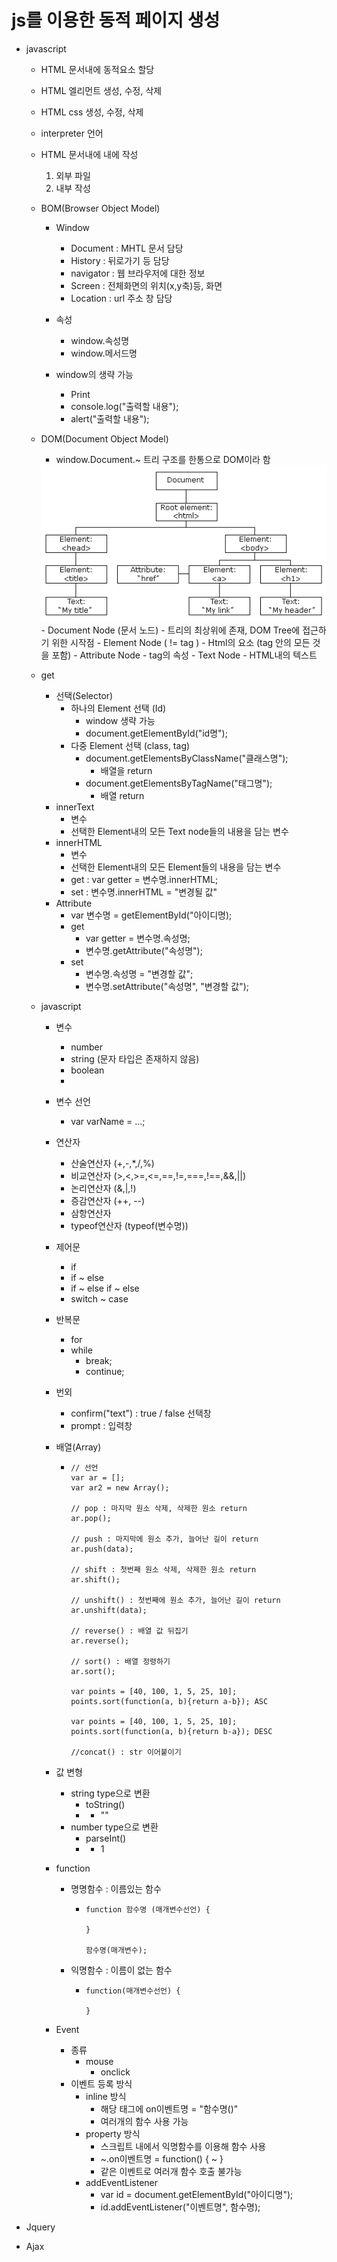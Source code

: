 
# js를 이용한 동적 페이지 생성

- javascript
    - HTML 문서내에 동적요소 할당
    - HTML 엘리먼트 생성, 수정, 삭제
    - HTML css 생성, 수정, 삭제
    - interpreter 언어
    - HTML 문서내에 <script></script>내에 작성
        1) 외부 파일
        2) 내부 작성
    
    - BOM(Browser Object Model)
        - Window
            - Document      : MHTL 문서 담당
            - History       : 뒤로가기 등 담당
            - navigator     : 웹 브라우저에 대한 정보
            - Screen        : 전체화면의 위치(x,y축)등, 화면
            - Location      : url 주소 창 담당

        - 속성
            - window.속성명
            - window.메서드명
        
        - window의 생략 가능
            - Print
            - console.log("출력할 내용");
            - alert("출력할 내용");

    - DOM(Document Object Model)
        - window.Document.~ 트리 구조를 한통으로 DOM이라 함
        <img src="../image/domtree.gif">
        - Document Node (문서 노드)
            - 트리의 최상위에 존재, DOM Tree에 접근하기 위한 시작점
        - Element Node ( != tag )
            - Html의 요소 (tag 안의 모든 것을 포함)
        - Attribute Node
            - tag의 속성
        - Text Node
            - HTML내의 텍스트

    - get
        - 선택(Selector) 
            - 하나의 Element 선택 (Id)
                - window 생략 가능
                - document.getElementById("id명");
            - 다중 Element 선택 (class, tag)
                - document.getElementsByClassName("클래스명");
                    - 배열을 return
                - document.getElementsByTagName("태그명");
                    - 배열 return
        - innerText
            - 변수
            - 선택한 Element내의 모든 Text node들의 내용을 담는 변수
        - innerHTML
            - 변수
            - 선택한 Element내의 모든 Element들의 내용을 담는 변수
            - get : var getter = 변수명.innerHTML;
            - set : 변수명.innerHTML = "변경될 값"
        - Attribute
            - var 변수명 = getElementById("아이디명);
            - get
                - var getter = 변수명.속성명;
                - 변수명.getAttribute("속성명");
            - set
                - 변수명.속성명 = "변경할 값";
                - 변수명.setAttribute("속성명", "변경할 값");
    
    - javascript    
        - 변수 
            - number
            - string (문자 타입은 존재하지 않음)
            - boolean
            - 
        - 변수 선언
            - var varName = ...;
        - 연산자
            - 산술연산자 (+,-,*,/,%)
            - 비교연산자 (>,<,>=,<=,==,!=,===,!==,&&,||)
            - 논리연산자 (&,|,!)
            - 증감연산자 (++, --)
            - 삼항연산자
            - typeof연산자 (typeof(변수명))
        - 제어문
            - if
            - if ~ else
            - if ~ else if ~ else
            - switch ~ case
        - 반복문
            - for
            - while
                - break;
                - continue;
        - 번외
            - confirm("text") : true / false 선택창
            - prompt : 입력창
        - 배열(Array)
            - ```
              // 선언
              var ar = [];
		      var ar2 = new Array();
              
              // pop : 마지막 원소 삭제, 삭제한 원소 return
              ar.pop();
              
              // push : 마지막에 원소 추가, 늘어난 길이 return
              ar.push(data);

              // shift : 첫번째 원소 삭제, 삭제한 원소 return
              ar.shift();

              // unshift() : 첫번째에 원소 추가, 늘어난 길이 return
              ar.unshift(data);
              
              // reverse() : 배열 값 뒤집기
              ar.reverse();

              // sort() : 배열 정령하기
              ar.sort();

              var points = [40, 100, 1, 5, 25, 10];
              points.sort(function(a, b){return a-b}); ASC
              
              var points = [40, 100, 1, 5, 25, 10];
              points.sort(function(a, b){return b-a}); DESC

              //concat() : str 이어붙이기
              ```
        - 값 변형
            - string type으로 변환
                - toString()
                - + ""
            - number type으로 변환
                - parseInt()
                - * 1

        - function
            - 명명함수 : 이름있는 함수
                - ```
                  function 함수명 (매개변수선언) {

                  }

                  함수명(매개변수);
                   ```
            - 익명함수 : 이름이 없는 함수
                - ```
                  function(매개변수선언) {

                  }
                  ```
        - Event
            - 종류
                - mouse
                    - onclick
            - 이벤트 등록 방식
                - inline 방식
                    - 해당 태그에 on이벤트명 = "함수명()"
                    - 여러개의 함수 사용 가능
                - property 방식
                    - 스크립트 내에서 익명함수를 이용해 함수 사용
                    - ~.on이벤트명 = function() { ~ }
                    - 같은 이벤트로 여러개 함수 호출 불가능
                - addEventListener
                    - var id = document.getElementById("아이디명");
                    - id.addEventListener("이벤트명", 함수명);

- Jquery

- Ajax